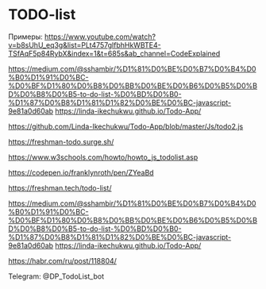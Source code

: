 # TODO-list

Примеры:
https://www.youtube.com/watch?v=b8sUhU_eq3g&list=PLt4757glfbhHkWBTE4-TSfAqF5p84RybX&index=1&t=685s&ab_channel=CodeExplained

https://medium.com/@sshambir/%D1%81%D0%BE%D0%B7%D0%B4%D0%B0%D1%91%D0%BC-%D0%BF%D1%80%D0%B8%D0%BB%D0%BE%D0%B6%D0%B5%D0%BD%D0%B8%D0%B5-to-do-list-%D0%BD%D0%B0-%D1%87%D0%B8%D1%81%D1%82%D0%BE%D0%BC-javascript-9e81a0d60ab
https://linda-ikechukwu.github.io/Todo-App/

https://github.com/Linda-Ikechukwu/Todo-App/blob/master/Js/todo2.js

https://freshman-todo.surge.sh/

https://www.w3schools.com/howto/howto_js_todolist.asp

https://codepen.io/franklynroth/pen/ZYeaBd

https://freshman.tech/todo-list/

https://medium.com/@sshambir/%D1%81%D0%BE%D0%B7%D0%B4%D0%B0%D1%91%D0%BC-%D0%BF%D1%80%D0%B8%D0%BB%D0%BE%D0%B6%D0%B5%D0%BD%D0%B8%D0%B5-to-do-list-%D0%BD%D0%B0-%D1%87%D0%B8%D1%81%D1%82%D0%BE%D0%BC-javascript-9e81a0d60ab
https://linda-ikechukwu.github.io/Todo-App/

https://habr.com/ru/post/118804/

Telegram: @DP_TodoList_bot
